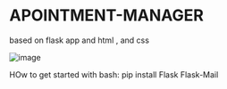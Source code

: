 # APOINTMENT-MANAGER
based on flask app and html , and css

![image](https://github.com/PraneetBose/APOINTMENT-MANAGER/assets/94593299/c805df0a-6359-45d5-9bdb-26fca43d2320)

HOw to get started with 
 bash:
 pip install Flask Flask-Mail
